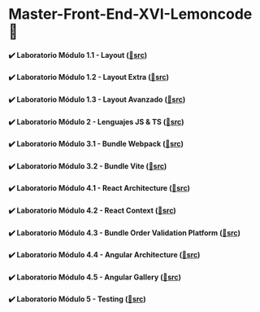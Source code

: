 # Master-Front-End-XVI-Lemoncode 🍋

#### ✔️ Laboratorio Módulo 1.1 - Layout ([📁src](/01.1%20-%20Lab%20-%20Layout/))

#### ✔️ Laboratorio Módulo 1.2 - Layout Extra ([📁src](/01.2%20-%20Lab%20-%20Layout%20-%20Extra/))

#### ✔️ Laboratorio Módulo 1.3 - Layout Avanzado ([📁src](/01.3%20-%20Lab%20-%20Layout%20-%20Avanzado/))

#### ✔️ Laboratorio Módulo 2 - Lenguajes JS & TS ([📁src](/02%20-%20Lab%20-%20Lenguajes/))

#### ✔️ Laboratorio Módulo 3.1 - Bundle Webpack ([📁src](https://github.com/oleojake/webpack-bundle))

#### ✔️ Laboratorio Módulo 3.2 - Bundle Vite ([📁src](https://github.com/oleojake/vite-bundle))

#### ✔️ Laboratorio Módulo 4.1 - React Architecture ([📁src](/04%20-%20Lab%20-%20React%20-%20Basic))

#### ✔️ Laboratorio Módulo 4.2 - React Context ([📁src](/04_Lab_React_Context))

#### ✔️ Laboratorio Módulo 4.3 - Bundle Order Validation Platform ([📁src](/04_Lab_React_Order_Detail_Challenge))

#### ✔️ Laboratorio Módulo 4.4 - Angular Architecture ([📁src](/04-lab-basic-pod-architecture-angular))

#### ✔️ Laboratorio Módulo 4.5 - Angular Gallery ([📁src](/04-lab-angular-gallery))

#### ✔️ Laboratorio Módulo 5 - Testing ([📁src](https://github.com/oleojake/05-testing-lab))

